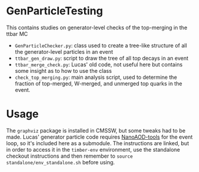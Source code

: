 # GenParticleTesting

This contains studies on generator-level checks of the top-merging in the ttbar MC

* `GenParticleChecker.py`: class used to create a tree-like structure of all the generator-level particles in an event
* `ttbar_gen_draw.py`: script to draw the tree of all top decays in an event
* `ttbar_merge_check.py`: Lucas' old code, not useful here but contains some insight as to how to use the class
* `check_top_merging.py`: main analysis script, used to determine the fraction of top-merged, W-merged, and unmerged top quarks in the event. 

# Usage
The `graphviz` package is installed in CMSSW, but some tweaks had to be made. Lucas' generator particle code requires [NanoAOD-tools](https://github.com/cms-nanoAOD/nanoAOD-tools) for the event loop, so it's included here as a submodule. The instructions are linked, but in order to access it in the `timber-env` environment, use the standalone checkout instructions and then remember to `source standalone/env_standalone.sh` before using.
